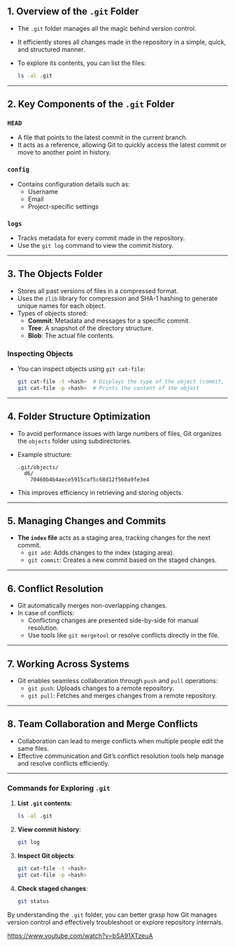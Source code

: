 ## 1. Overview of the `.git` Folder

- The `.git` folder manages all the magic behind version control.

- It efficiently stores all changes made in the repository in a simple, quick, and structured manner.

- To explore its contents, you can list the files:

  ```bash
  ls -al .git
  ```

---

## 2. Key Components of the `.git` Folder

### **`HEAD`**

- A file that points to the latest commit in the current branch.
- It acts as a reference, allowing Git to quickly access the latest commit or move to another point in history.

### **`config`**

- Contains configuration details such as:
  - Username
  - Email
  - Project-specific settings

### **`logs`**

- Tracks metadata for every commit made in the repository.
- Use the `git log` command to view the commit history.

---

## 3. The Objects Folder

- Stores all past versions of files in a compressed format.
- Uses the `zlib` library for compression and SHA-1 hashing to generate unique names for each object.
- Types of objects stored:
  - **Commit**: Metadata and messages for a specific commit.
  - **Tree**: A snapshot of the directory structure.
  - **Blob**: The actual file contents.

### **Inspecting Objects**

- You can inspect objects using `git cat-file`:

  ```bash
  git cat-file -t <hash>  # Displays the type of the object (commit, tree, or blob)
  git cat-file -p <hash>  # Prints the content of the object
  ```

---

## 4. Folder Structure Optimization

- To avoid performance issues with large numbers of files, Git organizes the `objects` folder using subdirectories.

- Example structure:

  ```plaintext
  .git/objects/
    d6/
      70460b4b4aece5915caf5c68d12f560a9fe3e4
  ```

- This improves efficiency in retrieving and storing objects.

---

## 5. Managing Changes and Commits

- **The `index` file** acts as a staging area, tracking changes for the next commit.
  - `git add`: Adds changes to the index (staging area).
  - `git commit`: Creates a new commit based on the staged changes.

---

## 6. Conflict Resolution

- Git automatically merges non-overlapping changes.
- In case of conflicts:
  - Conflicting changes are presented side-by-side for manual resolution.
  - Use tools like `git mergetool` or resolve conflicts directly in the file.

---

## 7. Working Across Systems

- Git enables seamless collaboration through `push` and `pull` operations:
  - `git push`: Uploads changes to a remote repository.
  - `git pull`: Fetches and merges changes from a remote repository.

---

## 8. Team Collaboration and Merge Conflicts

- Collaboration can lead to merge conflicts when multiple people edit the same files.
- Effective communication and Git’s conflict resolution tools help manage and resolve conflicts efficiently.

---

### Commands for Exploring `.git`

1. **List `.git` contents**:

   ```bash
   ls -al .git
   ```

2. **View commit history**:

   ```bash
   git log
   ```

3. **Inspect Git objects**:

   ```bash
   git cat-file -t <hash>
   git cat-file -p <hash>
   ```

4. **Check staged changes**:

   ```bash
   git status
   ```

By understanding the `.git` folder, you can better grasp how Git manages version control and effectively troubleshoot or explore repository internals.

https://www.youtube.com/watch?v=bSA91XTzeuA
